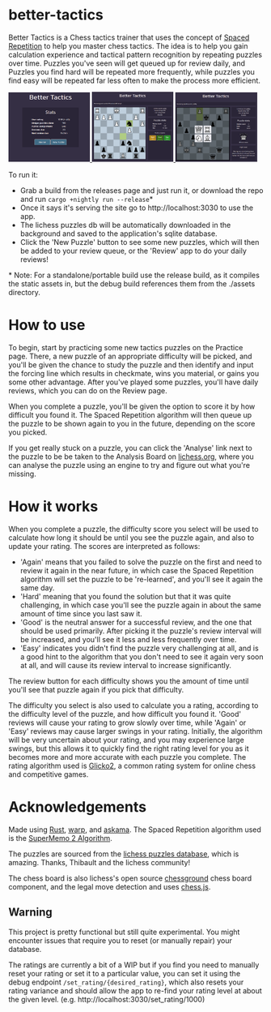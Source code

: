 # better-tactics

Better Tactics is a Chess tactics trainer that uses the concept of
<a href="https://en.wikipedia.org/wiki/Spaced_repetition">Spaced Repetition</a>
to help you master chess tactics. The idea is to help you gain calculation experience
and tactical pattern recognition by repeating puzzles over time. Puzzles you've seen
will get queued up for review daily, and Puzzles you find hard will be repeated more
frequently, while puzzles you find easy will be repeated far less often to make the
process more efficient.

<!-- Screenshot gallery -->
<a href="https://raw.githubusercontent.com/catchouli/better_tactics/develop/screenshots/1.png">
  <img src="https://raw.githubusercontent.com/catchouli/better_tactics/develop/screenshots/1.png" width="32%">
</a>
<a href="https://raw.githubusercontent.com/catchouli/better_tactics/develop/screenshots/2.png">
  <img src="https://raw.githubusercontent.com/catchouli/better_tactics/develop/screenshots/2.png" width="32%">
</a>
<a href="https://raw.githubusercontent.com/catchouli/better_tactics/develop/screenshots/3.png">
  <img src="https://raw.githubusercontent.com/catchouli/better_tactics/develop/screenshots/3.png" width="32%">
</a>

To run it:
* Grab a build from the releases page and just run it, or download the repo and run `cargo +nightly run --release`\*
* Once it says it's serving the site go to http://localhost:3030 to use the app.
* The lichess puzzles db will be automatically downloaded in the background and saved to the application's sqlite database.
* Click the 'New Puzzle' button to see some new puzzles, which will then be added to your review queue, or the 'Review' app to do your daily reviews!

\* Note: For a standalone/portable build use the release build, as it compiles the static assets in, but the debug build references them from the ./assets directory.


# How to use

To begin, start by practicing some new tactics puzzles on the Practice page. There, a new puzzle of an appropriate difficulty will be picked, and you'll be given the chance to study the puzzle and then identify and input the forcing line which results in checkmate, wins you material, or gains you some other advantage. After you've played some puzzles, you'll have daily reviews, which you can do on the Review page.

When you complete a puzzle, you'll be given the option to score it by how difficult you found it. The Spaced Repetition algorithm will then queue up the puzzle to be shown again to you in the future, depending on the score you picked.

If you get really stuck on a puzzle, you can click the 'Analyse' link next to the puzzle to be be taken to the Analysis Board on <a href="https://lichess.org">lichess.org</a>, where you can analyse the puzzle using an engine to try and figure out what you're
missing.

# How it works
When you complete a puzzle, the difficulty score you select will be used to calculate how long it should be until you see the puzzle again, and also to update your rating. The scores are interpreted as follows:

- 'Again' means that you failed to solve the puzzle on the first and need to review it again in the near future, in which case the Spaced Repetition algorithm will set the puzzle to be 're-learned', and you'll see it again the same day.
- 'Hard' meaning that you found the solution but that it was quite challenging, in which case you'll see the puzzle again in about the same amount of time since you last saw it.
- 'Good' is the neutral answer for a successful review, and the one that should be used primarily. After picking it the puzzle's review interval will be increased, and you'll see it less and less frequently over time.
- 'Easy' indicates you didn't find the puzzle very challenging at all, and is a good hint to the algorithm that you don't need to see it again very soon at all, and will cause its review interval to increase significantly.

The review button for each difficulty shows you the amount of time until you'll see that puzzle again if you pick that difficulty.

The difficulty you select is also used to calculate you a rating, according to the difficulty level of the puzzle, and how difficult you found it. 'Good' reviews will cause your rating to grow slowly over time, while 'Again' or 'Easy' reviews may cause larger swings in your rating. Initially, the algorithm will be very uncertain about your rating, and you may experience large swings, but this allows it to quickly find the right rating level for you as it becomes more and more accurate with each puzzle you complete. The rating algorithm used is <a href="https://en.wikipedia.org/wiki/Glicko_rating_system#Glicko-2_algorithm">Glicko2</a>, a common rating system for online chess and competitive games.

# Acknowledgements

Made using <a href="https://www.rust-lang.org/">Rust</a>, <a href="https://github.com/seanmonstar/warp">warp</a>, and <a href="https://github.com/djc/askama">askama</a>. The Spaced Repetition algorithm used is the <a href="https://super-memory.com/english/ol/sm2.htm">SuperMemo 2 Algorithm</a>.

The puzzles are sourced from the <a href="https://database.lichess.org/#puzzles">lichess puzzles database</a>, which is amazing. Thanks, Thibault and the lichess community!

The chess board is also lichess's open source <a href="https://github.com/lichess-org/chessground">chessground</a> chess board
component, and the legal move detection and uses <a href="https://github.com/jhlywa/chess.js">chess.js</a>.



## Warning
This project is pretty functional but still quite experimental. You might encounter issues that require you to reset (or manually repair) your database.

The ratings are currently a bit of a WIP but if you find you need to manually reset your rating or set it to a particular value, you can set it using the debug endpoint `/set_rating/{desired_rating}`, which also resets your rating variance and should allow the app to re-find your rating level at about the given level. (e.g. http://localhost:3030/set_rating/1000)
